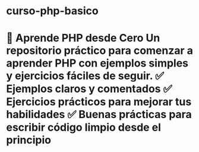 # curso-php-basico
# 🚀 Aprende PHP desde Cero  Un repositorio práctico para comenzar a aprender PHP con ejemplos simples y ejercicios fáciles de seguir.  ✅ Ejemplos claros y comentados   ✅ Ejercicios prácticos para mejorar tus habilidades   ✅ Buenas prácticas para escribir código limpio desde el principio
